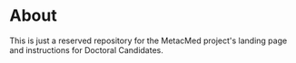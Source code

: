 # About
This is just a reserved repository for the MetacMed project's landing page and instructions for Doctoral Candidates.

